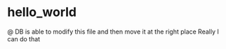 # hello_world
@ DB is able to modify this file and then move it at the right place
Really I can do that
